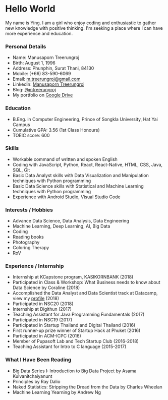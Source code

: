 # Hello World
My name is Ying. I am a girl who enjoy coding and enthusiastic to gather new knowledge with positive thinking. I'm seeking a place where I can have more experience and education.

### Personal Details
* Name: Manusaporn Treerungroj
* Birth: August 1, 1996
* Address: Phunphin, Surat Thani, 84130
* Mobile: (+66) 83-590-6069
* Email: m.treerungroj@gmail.com
* Linkedin: [Manusaporn Treerungroj](https://www.linkedin.com/in/manusaporn-t-395729153)
* Blog: [@mtreerungroj](https://medium.com/@m.treerungroj)
* My portfolio on [Google Drive](https://docs.google.com/presentation/d/13rDS1p9heMJBZoYPO7HUYwxeUYVpQ8BhvgTa3HU1dXw/edit?usp=sharing)

### Education
* B.Eng. in Computer Engineering, Prince of Songkla University, Hat Yai Campus
* Cumulative GPA: 3.56 (1st Class Honours)
* TOEIC score: 600

### Skills
* Workable command of written and spoken English
* Coding with JavaScript, Python, React, React-Native, HTML, CSS, Java, SQL, Git
* Basic Data Analyst skills with Data Visualization and Manipulation techniques with Python programming
* Basic Data Science skills with Statistical and Machine Learning techniques with Python programming
* Experience with Android Studio, Visual Studio Code

### Interests / Hobbies
* Advance Data Science, Data Analysis, Data Engineering
* Machine Learning, Deep Learning, AI, Big Data
* Coding
* Reading books
* Photography
* Coloring Therapy
* RoV

### Experience / Internship
* Internship at KCapstone program, KASIKORNBANK (2018)
* Participated in Class & Workshop: What Business needs to know about Data Science by Coraline (2018)
* Accomplished the Data Analyst and Data Scientist track at Datacamp, view my [profile](https://datacamp.com/profile/mtreerungroj) (2018)
* Participated in NSC20 (2018)
* Internship at Digithun (2017)
* Teaching Assistant for Java Programming Fundamentals (2017)
* Participated in NSC19 (2017)
* Participated in Startup Thailand and Digital Thailand (2016)
* First runner-up prize winner of Startup Hack at Phuket (2016)
* Participated in ACM-ICPC (2016)
* Member of Pupasoft Lab and Tech Startup Club (2016-2018)
* Teaching Assistant for Intro to C language (2015-2017)

### What I Have Been Reading
* Big Data Series I: Introduction to Big Data Project by Asama Kulvanitchaiyanunt
* Principles by Ray Dalio
* Naked Statistics: Stripping the Dread from the Data by Charles Wheelan
* Machine Learning Yearning by Andrew Ng